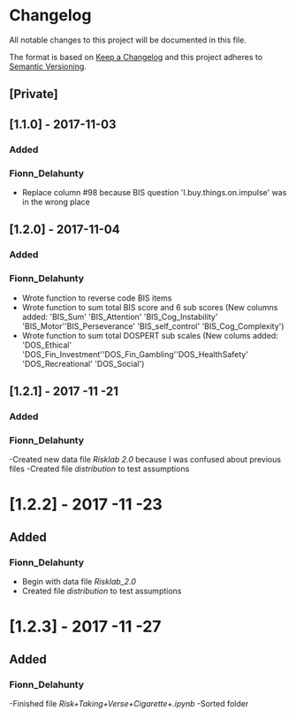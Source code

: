 # Changelog
All notable changes to this project will be documented in this file.

The format is based on [Keep a Changelog](http://keepachangelog.com/en/1.0.0/) and this project adheres to [Semantic Versioning](http://semver.org/spec/v2.0.0.html).

## [Private]

## [1.1.0] - 2017-11-03
### Added
### Fionn_Delahunty
- Replace column #98 because BIS question 'I.buy.things.on.impulse' was in the wrong place

## [1.2.0] - 2017-11-04 
### Added
### Fionn_Delahunty
- Wrote function to reverse code BIS items 
- Wrote function to sum total BIS score and 6 sub scores (New columns added: 'BIS_Sum' 'BIS_Attention' 'BIS_Cog_Instability' 'BIS_Motor''BIS_Perseverance' 'BIS_self_control' 'BIS_Cog_Complexity')
- Wrote function to sum total DOSPERT sub scales (New colums added: 'DOS_Ethical' 'DOS_Fin_Investment''DOS_Fin_Gambling''DOS_HealthSafety' 'DOS_Recreational' 'DOS_Social')

## [1.2.1] - 2017 -11 -21
### Added
### Fionn_Delahunty
-Created new data file _Risklab 2.0_ because I was confused about previous files 
-Created file _distribution_ to test assumptions 

# [1.2.2] - 2017 -11 -23
## Added
### Fionn_Delahunty
- Begin with data file _Risklab_2.0_
- Created file _distribution_ to test assumptions 

# [1.2.3] - 2017 -11 -27
## Added
### Fionn_Delahunty
-Finished file _Risk+Taking+Verse+Cigarette+.ipynb_ 
-Sorted folder 



